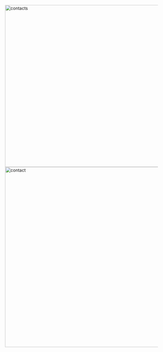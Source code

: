 <img width="533" alt="contacts" src="https://user-images.githubusercontent.com/81653875/133427686-ca39d328-5a87-4b02-8724-2405f46316f9.png">
<img width="593" alt="contact" src="https://user-images.githubusercontent.com/81653875/133427752-a876854d-062b-4658-a9ea-a5a618ab643d.png">
